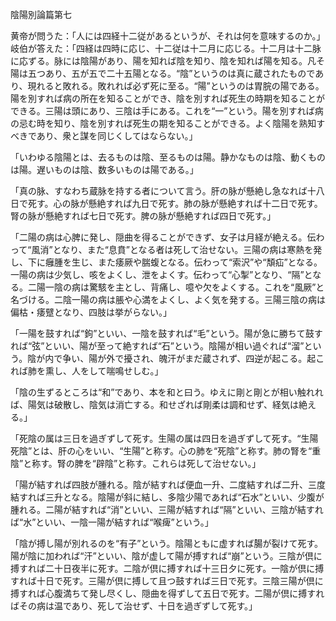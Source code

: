 陰陽別論篇第七

黄帝が問うた：「人には四経十二従があるというが、それは何を意味するのか。」
岐伯が答えた：「四経は四時に応じ、十二従は十二月に応じる。十二月は十二脉に応ずる。脉には陰陽があり、陽を知れば陰を知り、陰を知れば陽を知る。凡そ陽は五つあり、五が五で二十五陽となる。“陰”というのは真に蔵されたものであり、現れると敗れる。敗れれば必ず死に至る。“陽”というのは胃脘の陽である。陽を別すれば病の所在を知ることができ、陰を別すれば死生の時期を知ることができる。三陽は頭にあり、三陰は手にある。これを“一”という。陽を別すれば病の忌む時を知り、陰を別すれば死生の期を知ることができる。よく陰陽を熟知すべきであり、衆と謀を同じくしてはならない。」

「いわゆる陰陽とは、去るものは陰、至るものは陽。静かなものは陰、動くものは陽。遅いものは陰、数多いものは陽である。」

「真の脉、すなわち蔵脉を持する者について言う。肝の脉が懸絶し急なれば十八日で死す。心の脉が懸絶すれば九日で死す。肺の脉が懸絶すれば十二日で死す。腎の脉が懸絶すれば七日で死す。脾の脉が懸絶すれば四日で死す。」

「二陽の病は心脾に発し、隠曲を得ることができず、女子は月経が絶える。伝わって“風消”となり、また“息賁”となる者は死して治せない。三陽の病は寒熱を発し、下に癰腫を生じ、また痿厥や腨蝮となる。伝わって“索沢”や“頽疝”となる。一陽の病は少気し、咳をよくし、泄をよくす。伝わって“心掣”となり、“隔”となる。二陽一陰の病は驚駭を主とし、背痛し、噫や欠をよくする。これを“風厥”と名づける。二陰一陽の病は脹や心満をよくし、よく気を発する。三陽三陰の病は偏枯・痿躄となり、四肢は挙がらない。」

「一陽を鼓すれば“鉤”といい、一陰を鼓すれば“毛”という。陽が急に勝ちて鼓すれば“弦”といい、陽が至って絶すれば“石”という。陰陽が相い過ぐれば“溜”という。陰が内で争い、陽が外で擾され、魄汗がまだ蔵されず、四逆が起こる。起これば肺を熏し、人をして喘鳴せしむ。」

「陰の生ずるところは“和”であり、本を和と曰う。ゆえに剛と剛とが相い触れれば、陽気は破散し、陰気は消亡する。和せざれば剛柔は調和せず、経気は絶える。」

「死陰の属は三日を過ぎずして死す。生陽の属は四日を過ぎずして死す。“生陽死陰”とは、肝の心をいい、“生陽”と称す。心の肺を“死陰”と称す。肺の腎を“重陰”と称す。腎の脾を“辟陰”と称す。これらは死して治せない。」

「陽が結すれば四肢が腫れる。陰が結すれば便血一升、二度結すれば二升、三度結すれば三升となる。陰陽が斜に結し、多陰少陽であれば“石水”といい、少腹が腫れる。二陽が結すれば“消”といい、三陽が結すれば“隔”といい、三陰が結すれば“水”といい、一陰一陽が結すれば“喉痺”という。」

「陰が搏し陽が別れるのを“有子”という。陰陽ともに虚すれば腸が裂けて死す。陽が陰に加われば“汗”といい、陰が虚して陽が搏すれば“崩”という。三陰が倶に搏すれば二十日夜半に死す。二陰が倶に搏すれば十三日夕に死す。一陰が倶に搏すれば十日で死す。三陽が倶に搏して且つ鼓すれば三日で死す。三陰三陽が倶に搏すれば心腹満ちて発し尽くし、隠曲を得ずして五日で死す。二陽が倶に搏すればその病は温であり、死して治せず、十日を過ぎずして死す。」
